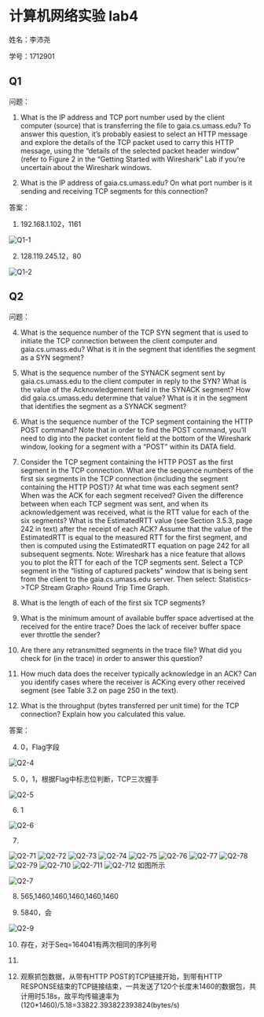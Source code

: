 # 计算机网络实验 lab4

姓名：李沛尧

学号：1712901

## Q1

问题：

1. What is the IP address and TCP port number used by the client computer (source) that is transferring the file to gaia.cs.umass.edu? To answer this question, it’s probably easiest to select an HTTP message and explore the details of the TCP packet used to carry this HTTP message, using the “details of the selected packet header window” (refer to Figure 2 in the “Getting Started with Wireshark” Lab if you’re uncertain about the Wireshark windows.

2. What is the IP address of gaia.cs.umass.edu? On what port number is it sending and receiving TCP segments for this connection?

答案：

1. 192.168.1.102，1161

![Q1-1](./Q1-1.png)

2. 128.119.245.12，80

![Q1-2](./Q1-2.png)

## Q2

问题：

4. What is the sequence number of the TCP SYN segment that is used to initiate the TCP connection between the client computer and gaia.cs.umass.edu? What is it in the segment that identifies the segment as a SYN segment?

5. What is the sequence number of the SYNACK segment sent by gaia.cs.umass.edu to the client computer in reply to the SYN? What is the value of the Acknowledgement field in the SYNACK segment? How did gaia.cs.umass.edu determine that value? What is it in the segment that identifies the segment as a SYNACK segment?

6. What is the sequence number of the TCP segment containing the HTTP POST command? Note that in order to find the POST command, you’ll need to dig into the packet content field at the bottom of the Wireshark window, looking for a segment with a “POST” within its DATA field.

7. Consider the TCP segment containing the HTTP POST as the first segment in the TCP connection. What are the sequence numbers of the first six segments in the TCP connection (including the segment containing the HTTP POST)? At what time was each segment sent? When was the ACK for each segment received? Given the difference between when each TCP segment was sent, and when its acknowledgement was received, what is the RTT value for each of the six segments? What is the EstimatedRTT value (see Section 3.5.3, page 242 in text) after the receipt of each ACK? Assume that the value of the EstimatedRTT is equal to the measured RTT for the first segment, and then is computed using the EstimatedRTT equation on page 242 for all subsequent segments. Note: Wireshark has a nice feature that allows you to plot the RTT for each of the TCP segments sent. Select a TCP segment in the “listing of captured packets” window that is being sent from the client to the gaia.cs.umass.edu server. Then select: Statistics->TCP Stream Graph> Round Trip Time Graph.

8. What is the length of each of the first six TCP segments?

9. What is the minimum amount of available buffer space advertised at the received for the entire trace? Does the lack of receiver buffer space ever throttle the sender?

10. Are there any retransmitted segments in the trace file? What did you check for (in the trace) in order to answer this question?

11. How much data does the receiver typically acknowledge in an ACK? Can you identify cases where the receiver is ACKing every other received segment (see Table 3.2 on page 250 in the text).

12. What is the throughput (bytes transferred per unit time) for the TCP connection? Explain how you calculated this value.

答案：

4. 0，Flag字段

![Q2-4](./Q2-4.png)

5. 0，1，根据Flag中标志位判断，TCP三次握手

![Q2-5](./Q2-5.png)

6. 1

![Q2-6](./Q2-6.png)

7. 
![Q2-71](./Q2-71.png)
![Q2-72](./Q2-72.png)
![Q2-73](./Q2-73.png)
![Q2-74](./Q2-74.png)
![Q2-75](./Q2-75.png)
![Q2-76](./Q2-76.png)
![Q2-77](./Q2-77.png)
![Q2-78](./Q2-78.png)
![Q2-79](./Q2-79.png)
![Q2-710](./Q2-710.png)
![Q2-711](./Q2-711.png)
![Q2-712](./Q2-712.png)
如图所示

![Q2-7](./Q2-7.png)

8. 565,1460,1460,1460,1460,1460

9. 5840，会

![Q2-9](./Q2-9.png)

10. 存在，对于Seq=164041有两次相同的序列号

11. 

12. 观察抓包数据，从带有HTTP POST的TCP链接开始，到带有HTTP RESPONSE结束的TCP链接结束，一共发送了120个长度未1460的数据包，共计用时5.18s，故平均传输速率为(120*1460)/5.18=33822.393822393824(bytes/s)
